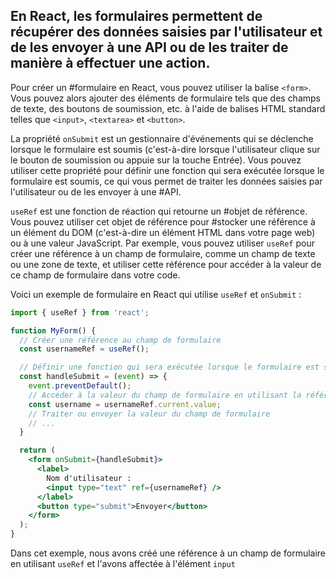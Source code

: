 
## En React, les formulaires permettent de récupérer des données saisies par l'utilisateur et de les envoyer à une API ou de les traiter de manière à effectuer une action.

Pour créer un #formulaire en React, vous pouvez utiliser la balise `<form>`. Vous pouvez alors ajouter des éléments de formulaire tels que des champs de texte, des boutons de soumission, etc. à l'aide de balises HTML standard telles que `<input>`, `<textarea>` et `<button>`.

La propriété `onSubmit` est un gestionnaire d'événements qui se déclenche lorsque le formulaire est soumis (c'est-à-dire lorsque l'utilisateur clique sur le bouton de soumission ou appuie sur la touche Entrée). Vous pouvez utiliser cette propriété pour définir une fonction qui sera exécutée lorsque le formulaire est soumis, ce qui vous permet de traiter les données saisies par l'utilisateur ou de les envoyer à une #API.

`useRef` est une fonction de réaction qui retourne un #objet de référence. Vous pouvez utiliser cet objet de référence pour #stocker une référence à un élément du DOM (c'est-à-dire un élément HTML dans votre page web) ou à une valeur JavaScript. Par exemple, vous pouvez utiliser `useRef` pour créer une référence à un champ de formulaire, comme un champ de texte ou une zone de texte, et utiliser cette référence pour accéder à la valeur de ce champ de formulaire dans votre code.

Voici un exemple de formulaire en React qui utilise `useRef` et `onSubmit` :

```jsx
import { useRef } from 'react';

function MyForm() {
  // Créer une référence au champ de formulaire
  const usernameRef = useRef();

  // Définir une fonction qui sera exécutée lorsque le formulaire est soumis
  const handleSubmit = (event) => {
    event.preventDefault();
    // Accéder à la valeur du champ de formulaire en utilisant la référence
    const username = usernameRef.current.value;
    // Traiter ou envoyer la valeur du champ de formulaire
    // ...
  }

  return (
    <form onSubmit={handleSubmit}>
      <label>
        Nom d'utilisateur :
        <input type="text" ref={usernameRef} />
      </label>
      <button type="submit">Envoyer</button>
    </form>
  );
}

```



Dans cet exemple, nous avons créé une référence à un champ de formulaire en utilisant `useRef` et l'avons affectée à l'élément `input` 